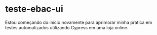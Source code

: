 # teste-ebac-ui
Estou começando do início novamente para aprimorar minha prática em testes automatizados utilizando Cypress em uma loja online.
